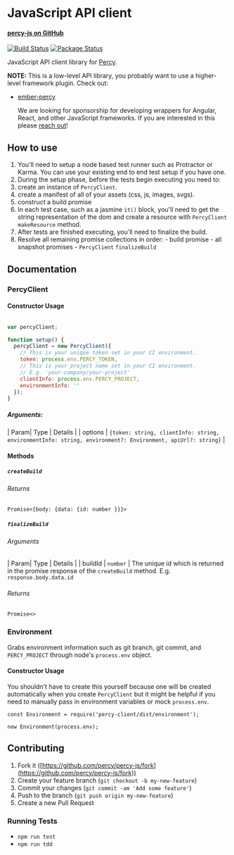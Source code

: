 # JavaScript API client
#### [percy-js on GitHub <i class="fa fa-github" aria-hidden="true"></i>](https://github.com/percy/percy-js)

[![Build Status](https://travis-ci.org/percy/percy-js.svg?branch=master)](https://travis-ci.org/percy/percy-js)
[![Package Status](https://img.shields.io/npm/v/percy-client.svg)](https://www.npmjs.com/package/percy-client)

JavaScript API client library for [Percy](https://percy.io).

<div class="Alert Alert--warning">
  <strong>NOTE:</strong> This is a low-level API library, you probably want to use a higher-level framework plugin. Check out:

* [ember-percy](/docs/clients/javascript/ember)

  We are looking for sponsorship for developing wrappers for Angular, React, and other JavaScript frameworks. If you are interested in this please [reach out](mailto:hello@percy.io)!
</div>

## How to use

1. You'll need to setup a node based test runner such as Protractor or Karma. You can use your existing end to end test setup if you have one.
1. During the setup phase, before the tests begin executing you need to:
  1. create an instance of `PercyClient`.
  1. create a manifest of all of your assets (css, js, images, svgs).
  1. construct a build promise
1. In each test case, such as a jasmine `it()` block, you'll need to get the string representation of the dom and create a resource with `PercyClient` `makeResource` method.
1. After tests are finished executing, you'll need to finalize the build.
  1. Resolve all remaining promise collections in order:
    - build promise
    - all snapshot promises
    - `PercyClient` `finalizeBuild`

## Documentation

### PercyClient

#### Constructor Usage

```javascript

var percyClient;

function setup() {
  percyClient = new PercyClient({
    // This is your unique token set in your CI environment.
    token: process.env.PERCY_TOKEN,
    // This is your project name set in your CI environment.
    // E.g. 'your-company/your-project'
    clientInfo: process.env.PERCY_PROJECT,
    environmentInfo: ''
  });
}


```

##### Arguments:
| Param| Type | Details |
| options | `{token: string, clientInfo: string, environmentInfo: string, environment?: Environment, apiUrl?: string}` | 


#### Methods

##### `createBuild`

###### Returns

`Promise<{body: {data: {id: number }}}>`




##### `finalizeBuild`

###### Arguments

| Param| Type | Details |
| buildId | `number` | The unique id which is returned in the promise response of the `createBuild` method. E.g. `response.body.data.id`

###### Returns
`Promise<>`

### Environment
Grabs environment information such as git branch, git commit, and `PERCY_PROJECT` through node's `process.env` object.

#### Constructor Usage
You shouldn't have to create this yourself because one will be created automatically when you create `PercyClient` but it might be helpful if you need to manually pass in environment variables or mock `process.env`.

```
const Environment = require('percy-client/dist/environment');

new Environment(process.env);
```


## Contributing

1.  Fork it ([https://github.com/percy/percy-js/fork](https://github.com/percy/percy-js/fork))
2.  Create your feature branch (`git checkout -b my-new-feature`)
3.  Commit your changes (`git commit -am 'Add some feature'`)
4.  Push to the branch (`git push origin my-new-feature`)
5.  Create a new Pull Request

### Running Tests

* `npm run test`
* `npm run tdd`
